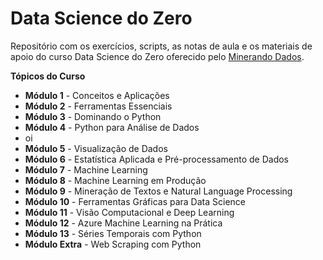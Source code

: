 # Data Science do Zero

Repositório com os exercícios, scripts, as notas de aula e os materiais de apoio do curso Data Science do Zero oferecido pelo <a href="https://minerandodados.com.br/">Minerando Dados</a>.

**Tópicos do Curso**
 - <b>Módulo 1</b> - Conceitos e Aplicações
 - <b>Módulo 2</b> - Ferramentas Essenciais
 - <b>Módulo 3</b> - Dominando o Python
 - <b>Módulo 4</b> - Python para Análise de Dados
  - oi
 - <b>Módulo 5</b> - Visualização de Dados
 - <b>Módulo 6</b> - Estatística Aplicada e Pré-processamento de Dados
 - <b>Módulo 7</b> - Machine Learning
 - <b>Módulo 8</b> - Machine Learning em Produção
 - <b>Módulo 9</b> - Mineração de Textos e Natural Language Processing
 - <b>Módulo 10</b> - Ferramentas Gráficas para Data Science
 - <b>Módulo 11</b> - Visão Computacional e Deep Learning
 - <b>Módulo 12</b> - Azure Machine Learning na Prática
 - <b>Módulo 13</b> - Séries Temporais com Python
 - <b>Módulo Extra</b> - Web Scraping com Python
